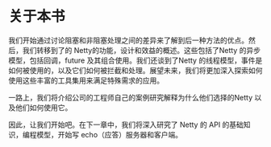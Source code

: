 关于本书
========

我们开始通过讨论阻塞和非阻塞处理之间的差异来了解到后一种方法的优点。然后，我们转移到了的 Netty的功能，设计和效益的概述。这些包括了Netty 的异步模型，包括回调，future 及其组合使用。我们还谈到了Netty 的线程模型，事件是如何被使用的，以及它们如何被拦截和处理。展望未来，我们将更加深入探索如何使用这些丰富的工具集用来满足特殊需求的应用。

一路上，我们将介绍公司的工程师自己的案例研究解释为什么他们选择的Netty 以及他们如何使用它。

因此，让我们开始吧。在下一章中，我们将深入研究了 Netty 的 API 的基础知识，编程模型，开始写 echo（应答）服务器和客户端。
